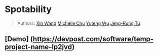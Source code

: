 # Spotability

> Authors: [Xin Wang](https://github.com/xinwng) [Michelle Chu](https://github.com/meshellchoo) [Yuteng Wu](https://github.com/YTTWu) [Jeng-Rung Tu](https://github.com/JengRung)

## [Demo] (https://devpost.com/software/temp-project-name-lp2jvd)
